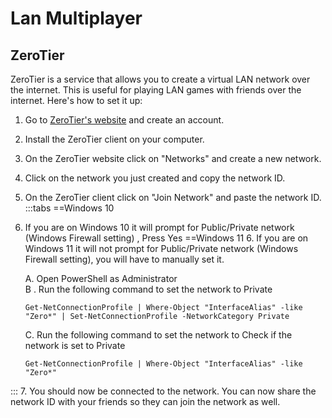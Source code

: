 # Lan Multiplayer

## ZeroTier

ZeroTier is a service that allows you to create a virtual LAN network over the internet. This is useful for playing LAN games with friends over the internet. 
Here's how to set it up:
1. Go to [ZeroTier's website](https://www.zerotier.com/) and create an account.
2. Install the ZeroTier client on your computer.
3. On the ZeroTier website click on "Networks" and create a new network.
4. Click on the network you just created and copy the network ID.
5. On the ZeroTier client click on "Join Network" and paste the network ID.
:::tabs
==Windows 10
6. If you are on Windows 10 it will prompt for Public/Private network (Windows Firewall setting) , Press Yes
==Windows 11
   6. If you are on Windows 11 it will not prompt for Public/Private network (Windows Firewall setting), you will have to manually set it. <br>

      A. Open PowerShell as Administrator <br>
   B . Run the following command to set the network to Private <br>
   ```shell
   Get-NetConnectionProfile | Where-Object "InterfaceAlias" -like "Zero*" | Set-NetConnectionProfile -NetworkCategory Private
   ```
   C. Run the following command to set the network to Check if the network is set to Private
   ```shell
   Get-NetConnectionProfile | Where-Object "InterfaceAlias" -like "Zero*"
   ```
:::
7. You should now be connected to the network. You can now share the network ID with your friends so they can join the network as well.

